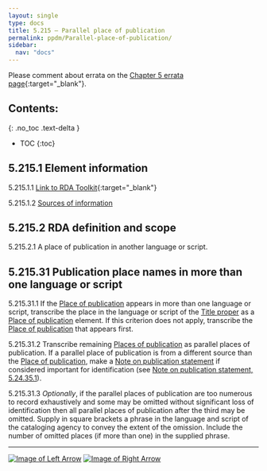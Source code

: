 ```yaml
---
layout: single
type: docs
title: 5.215 — Parallel place of publication
permalink: ppdm/Parallel-place-of-publication/
sidebar:
  nav: "docs"
---
```


Please comment about errata on the [Chapter 5 errata page](https://docs.google.com/document/d/14roAt0euvJ-x_AboSVoOcMhDLkXYSk35-btRO8xgKZI/edit#heading=h.qojx0lqnierg){:target="_blank"}.

## Contents:
{: .no_toc .text-delta }

- TOC
{:toc}

## 5.215.1 Element information

<a name="5.215.1.1">5.215.1.1</a> [Link to RDA Toolkit](https://beta.rdatoolkit.org/Content/Index?externalId=en-US_ala-5e38f1d4-17a1-3ff9-a1c8-eacbfd04e68e){:target="_blank"}

<a name="5.215.1.2">5.215.1.2</a> [Sources of information](/DCRMR/ppdm/#5011-sources-of-information)

## 5.215.2 RDA definition and scope

<a name="5.215.2.1">5.215.2.1</a> A place of publication in another language or script.

## 5.215.31 Publication place names in more than one language or script

<a name="5.215.31.1">5.215.31.1</a> If the [Place of publication](/DCRMR/ppdm/Place-of-publication/) appears in more than one language or script, transcribe the place in the language or script of the [Title proper](/DCRMR/title/Title-proper/) as a [Place of publication](/DCRMR/ppdm/Place-of-publication/) element.  If this criterion does not apply, transcribe the [Place of publication](/DCRMR/ppdm/Place-of-publication/) that appears first.

<a name="5.215.31.2">5.215.31.2</a> Transcribe remaining [Places of publication](/DCRMR/ppdm/Place-of-publication/) as parallel places of publication.  If a parallel place of publication is from a different source than the [Place of publication](/DCRMR/ppdm/Place-of-publication/), make a [Note on publication statement](/DCRMR/ppdm/Note-on-publication-statement/) if considered important for identification (see [Note on publication statement, 5.24.35.1](/DCRMR/ppdm/Note-on-publication-statement/#5.24.35.1)).

<a name="5.215.31.3">5.215.31.3</a> *Optionally*, if the parallel places of publication are too numerous to record exhaustively and some may be omitted without significant loss of identification then all parallel places of publication after the third may be omitted. Supply in square brackets a phrase in the language and script of the cataloging agency to convey the extent of the omission. Include the number of omitted places (if more than one) in the supplied phrase.

---

[![Image of Left Arrow](https://rbms-bsc.github.io/DCRMR/assets/pictures/navigation/Arrow_Left.png "5.21 — Place of publication")](/DCRMR/ppdm/Place-of-publication/) [![Image of Right Arrow](https://rbms-bsc.github.io/DCRMR/assets/pictures/navigation/Arrow_Right.png "5.22 — Name of publisher")](/DCRMR/ppdm/Name-of-publisher/)
